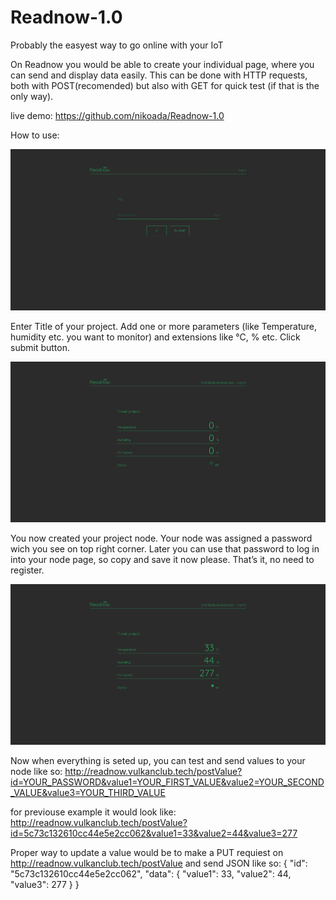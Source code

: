 # Readnow-1.0
Probably the easyest way to go online with your IoT

On Readnow you would be able to create your individual page, where you can send and display data easily. This can be done with HTTP requests, both with POST(recomended) but also with GET for quick test (if that is the only way).

live demo:
https://github.com/nikoada/Readnow-1.0


How to use:

![](screenshots/Screenshot_mainpage_Readnow.png)

Enter Title of your project. Add one or more parameters (like Temperature, humidity etc. you want to monitor) and extensions like °C, % etc. Click submit button.


![](screenshots/Screenshot_nodeview_Readnow.png)

You now created your project node. Your node was assigned a password wich you see on top right corner. Later you can use that password to log in into your node page, so copy and save it now please.
That’s it, no need to register.


![](screenshots/Screenshot_node_with_value_Readnow.png)

Now when everything is seted up, you can test and send values to your node like so:
http://readnow.vulkanclub.tech/postValue?id=YOUR_PASSWORD&value1=YOUR_FIRST_VALUE&value2=YOUR_SECOND_VALUE&value3=YOUR_THIRD_VALUE

for previouse example it would look like:
http://readnow.vulkanclub.tech/postValue?id=5c73c132610cc44e5e2cc062&value1=33&value2=44&value3=277


Proper way to update a value would be to make a PUT requiest on http://readnow.vulkanclub.tech/postValue and send JSON like so:
{
    "id": "5c73c132610cc44e5e2cc062",
    "data": {
        "value1": 33,
        "value2": 44,
        "value3": 277
    }
}
